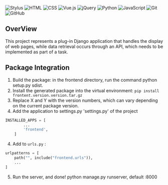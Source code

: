 ![Stylus](https://img.shields.io/badge/Stylus-333333?logo=stylus)
![HTML](https://img.shields.io/badge/HTML-E34F26?logo=html5)
![CSS](https://img.shields.io/badge/CSS-1572B6?logo=css3)
![Vue.js](https://img.shields.io/badge/Vue.js-4FC08D?logo=vue.js)
![jQuery](https://img.shields.io/badge/jQuery-0769AD?logo=jquery)
![Python](https://img.shields.io/badge/Python-3776AB?logo=python)
![JavaScript](https://img.shields.io/badge/JavaScript-F7DF1E?logo=javascript)
![Git](https://img.shields.io/badge/Git-F05032?logo=git)
![GitHub](https://img.shields.io/badge/GitHub-181717?logo=github)

## OverView
This project represents a plug-in Django application that handles the display of web pages, while data retrieval occurs through an API, which needs to be implemented as part of a task.



## Package Integration
1. Build the package: in the frontend directory, run the command python setup.py sdist. 
3. Install the generated package into the virtual environment: `pip install frontent.version.version.tar.gz`
4.  Replace X and Y with the version numbers, which can vary depending on the current package version.
4. Add the application to settings.py 'settings.py' of the project

```python
INSTALLED_APPS = [
        ...
        'frontend',
    ]
```
4. Add to `urls.py` :
```python
urlpatterns = [
    path("", include("frontend.urls")),
    ...
]
```
5. Run the server, and done! python manage.py runserver, default :8000